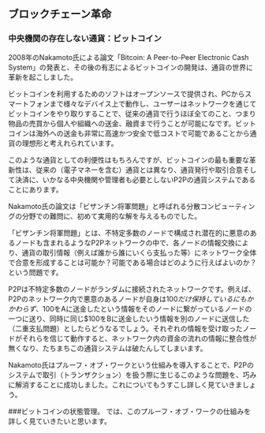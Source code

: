## ブロックチェーン革命

### 中央機関の存在しない通貨：ビットコイン

2008年のNakamoto氏による論文「Bitcoin: A Peer-to-Peer Electronic Cash System」の発表と、その後の有志によるビットコインの開発は、通貨の世界に革新を起こしました。

ビットコインを利用するためのソフトはオープンソースで提供され、PCからスマートフォンまで様々なデバイス上で動作し、ユーザーはネットワークを通じてビットコインをやり取りすることで、従来の通貨で行うほぼ全てのこと、つまり物品の売買から個人や組織への送金、融資まで行うことが可能になです。ビットコインは海外への送金も非常に高速かつ安全で低コストで可能であることから通貨の理想形と考えれられています。

このような通貨としての利便性はもちろんですが、ビットコインの最も重要な革新性は、従来の（電子マネーを含む）通貨とは異なり、通貨発行や取引合意そして決済に、いかなる中央機関や管理者も必要としないP2Pの通貨システムであることにあります。

Nakamoto氏の論文は「ビザンチン将軍問題」と呼ばれる分散コンピューティングの分野での難問に、初めて実用的な解を与えるものでした。

「ビザンチン将軍問題」とは、不特定多数のノードで構成され潜在的に悪意のあるノードも含まれるようなP2Pネットワークの中で、各ノードの情報交換により、通貨の取引情報（例えば誰から誰にいくら支払った等）にネットワーク全体で合意を形成することは可能か？可能である場合はどのように行えばよいのか？という問題です。

P2Pは不特定多数のノードがランダムに接続されたネットワークです。例えば、P2Pのネットワーク内で悪意のあるノードが自身は$100だけ保持しているにもかかわらず、$100をAに送金したという情報をそのノードに繋がっているノードの一つに送り、同時に同じ$100をBに送金したいう情報を別のノードに送信した（二重支払問題）としたらどうなるでしょう。それぞれの情報を受け取ったノードがそれらを信じて動作すると、ネットワーク内の資金の流れの情報に整合性が無くなり、たちまちこの通貨システムは破たんしてしまいます。

Nakamoto氏はプルーフ・オブ・ワークという仕組みを導入することで、P2Pのシステムで取引（トランザクション）を扱う際に生じるこのような問題を、巧みに解消することに成功しました。これについてもうすこし詳しく見ていきましょう。

###ビットコインの状態管理。
では、このプルーフ・オブ・ワークの仕組みを詳しく見ていきたいと思います。



<!-- 例えばP2Pでは２重支払いするノードがあれば取引情報の整合性が破たんする旨。 -->

